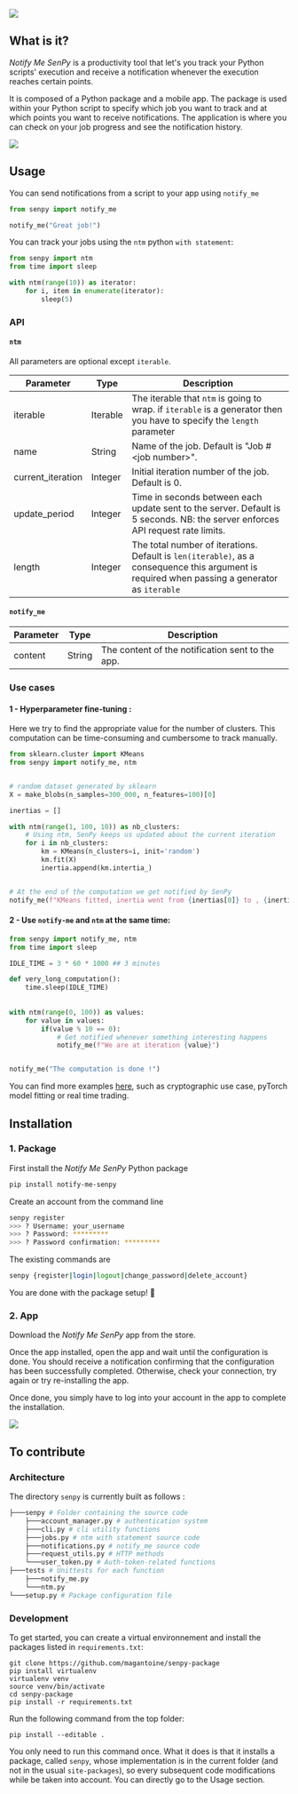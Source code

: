 ![](https://github.com/magantoine/senpy-package/raw/master/assets/banner.png)


## What is it?

*Notify Me SenPy* is a productivity tool that let's you track your Python scripts' execution and receive a notification whenever the execution reaches certain points.

It is composed of a Python package and a mobile app. The package is used within your Python script to specify which job you want to track and at which points you want to receive notifications. The application is where you can check on your job progress and see the notification history.


![](https://github.com/magantoine/senpy-package/raw/master/assets/jobs.png)

## Usage

You can send notifications from a script to your app using `notify_me`
```python
from senpy import notify_me

notify_me("Great job!")
```

You can track your jobs using the `ntm` python `with statement`:

```python
from senpy import ntm
from time import sleep 

with ntm(range(10)) as iterator:
    for i, item in enumerate(iterator):
        sleep(5)
``` 

### API

#### `ntm`

All parameters are optional except `iterable`.

| Parameter | Type | Description |
|-|-|-|
| iterable | Iterable | The iterable that `ntm` is going to wrap. if `iterable` is a generator then you have to specify the `length` parameter|
| name | String | Name of the job. Default is "Job #\<job number\>".|
| current_iteration | Integer | Initial iteration number of the job. Default is 0.|
| update_period | Integer | Time in seconds between each update sent to the server. Default is 5 seconds. NB: the server enforces API request rate limits.|
| length | Integer | The total number of iterations. Default is `len(iterable)`, as a consequence this argument is required when passing a generator as `iterable`|

#### `notify_me`

| Parameter | Type | Description |
|-|-|-|
| content | String | The content of the notification sent to the app. |

### Use cases

#### 1 - Hyperparameter fine-tuning :

Here we try to find the appropriate value for the number of clusters. This computation can be time-consuming and cumbersome to track manually.

```python
from sklearn.cluster import KMeans
from senpy import notify_me, ntm


# random dataset generated by sklearn
X = make_blobs(n_samples=300_000, n_features=100)[0]

inertias = []

with ntm(range(1, 100, 10)) as nb_clusters:
    # Using ntm, SenPy keeps us updated about the current iteration
    for i in nb_clusters:
        km = KMeans(n_clusters=i, init='random')
        km.fit(X)
        inertia.append(km.intertia_)


# At the end of the computation we get notified by SenPy
notify_me(f"KMeans fitted, inertia went from {inertias[0]} to , {inertias[-1]}")
```

#### 2 - Use `notify-me` and `ntm` at the same time:

```python
from senpy import notify_me, ntm
from time import sleep

IDLE_TIME = 3 * 60 * 1000 ## 3 minutes

def very_long_computation():
    time.sleep(IDLE_TIME)
    
    
with ntm(range(0, 100)) as values:
    for value in values:
        if(value % 10 == 0):
            # Get notified whenever something interesting happens
            notify_me(f"We are at iteration {value}")


notify_me("The computation is done !")
```

You can find more examples [here](./examples), such as cryptographic use case, pyTorch model fitting or real time trading.

## Installation
### 1. Package
First install the *Notify Me SenPy* Python package
```bash
pip install notify-me-senpy
```

Create an account from the command line
```bash
senpy register
>>> ? Username: your_username
>>> ? Password: *********
>>> ? Password confirmation: *********
```

The existing commands are
```bash
senpy {register|login|logout|change_password|delete_account}
```
You are done with the package setup! 🎉

### 2. App

Download the *Notify Me SenPy* app from the store.

Once the app installed, open the app and wait until the configuration is done. You should receive a notification confirming that the configuration has been successfully completed. Otherwise, check your connection, try again or try re-installing the app.

Once done, you simply have to log into your account in the app to complete the installation.

![](https://github.com/magantoine/senpy-package/raw/master/assets/login.png)


## To contribute

### Architecture 

The directory ```senpy``` is currently built as follows :
```bash
├───senpy # Folder containing the source code
    ├───account_manager.py # authentication system
    ├───cli.py # cli utility functions
    ├───jobs.py # ntm with statement source code
    ├───notifications.py # notify_me source code
    ├───request_utils.py # HTTP methods
    └───user_token.py # Auth-token-related functions
├───tests # Unittests for each function
    ├───notify_me.py 
    └───ntm.py
└───setup.py # Package configuration file
```


### Development

To get started, you can create a virtual environnement and install the packages listed in `requirements.txt`:
```
git clone https://github.com/magantoine/senpy-package
pip install virtualenv
virtualenv venv
source venv/bin/activate
cd senpy-package
pip install -r requirements.txt
```

Run the following command from the top folder:
```
pip install --editable .
```
You only need to run this command once. What it does is that it installs a package, called `senpy`, whose implementation is in the current folder (and not in the usual `site-packages`), so every subsequent code modifications while be taken into account.
You can directly go to the Usage section.



